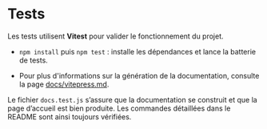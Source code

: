 # Tests

Les tests utilisent **Vitest** pour valider le fonctionnement du projet.

- `npm install` puis `npm test` : installe les dépendances et lance la batterie de tests.

- Pour plus d'informations sur la génération de la documentation, consulte la page [docs/vitepress.md](../docs/vitepress.md).

Le fichier `docs.test.js` s’assure que la documentation se construit et que la page d’accueil est bien produite. Les commandes détaillées dans le README sont ainsi toujours vérifiées.
